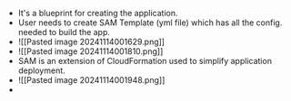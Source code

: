 * It's a blueprint for creating the application.
* User needs to create SAM Template  (yml file) which has all the config. needed to build the app.
* ![[Pasted image 20241114001629.png]]
* ![[Pasted image 20241114001810.png]]
* SAM is an extension of CloudFormation used to simplify application deployment.
* ![[Pasted image 20241114001948.png]]
* 
